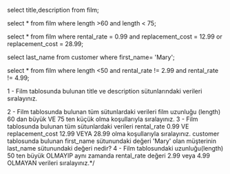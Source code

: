 select title,description from film;

select * from film where length >60 and length < 75;

select * from film where rental_rate = 0.99 and replacement_cost = 12.99 or replacement_cost = 28.99;

select last_name from customer where first_name= 'Mary';

select * from film where length <50 and rental_rate != 2.99 and rental_rate != 4.99;



1 - Film tablosunda bulunan title ve description sütunlarındaki verileri sıralayınız.

2 - Film tablosunda bulunan tüm sütunlardaki verileri film uzunluğu (length) 60 dan büyük VE 75 ten küçük olma koşullarıyla sıralayınız.
3 - Film tablosunda bulunan tüm sütunlardaki verileri rental_rate 0.99 VE replacement_cost 12.99 VEYA 28.99 olma koşullarıyla sıralayınız.
customer tablosunda bulunan first_name sütunundaki değeri 'Mary' olan müşterinin last_name sütunundaki değeri nedir?
4 - Film tablosundaki uzunluğu(length) 50 ten büyük OLMAYIP aynı zamanda rental_rate değeri 2.99 veya 4.99 OLMAYAN verileri sıralayınız.*/